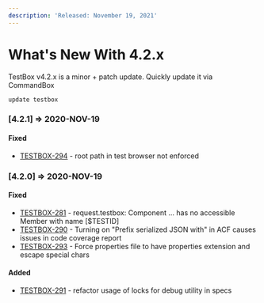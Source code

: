 ```yaml
---
description: 'Released: November 19, 2021'
---
```


# What's New With 4.2.x

TestBox v4.2.x is a minor + patch update. Quickly update it via CommandBox

```
update testbox
```

### \[4.2.1] => 2020-NOV-19

#### Fixed

* [TESTBOX-294](https://ortussolutions.atlassian.net/browse/TESTBOX-294) - root path in test browser not enforced

### \[4.2.0] => 2020-NOV-19

#### Fixed

* [TESTBOX-281](https://ortussolutions.atlassian.net/browse/TESTBOX-281) - request.testbox:  Component ... has no accessible Member with name \[$TESTID]
* [TESTBOX-290](https://ortussolutions.atlassian.net/browse/TESTBOX-290) - Turning on "Prefix serialized JSON with" in ACF causes issues in code coverage report
* [TESTBOX-293](https://ortussolutions.atlassian.net/browse/TESTBOX-293) - Force properties file to have properties extension and escape special chars

#### Added

* [TESTBOX-291](https://ortussolutions.atlassian.net/browse/TESTBOX-291) - refactor usage of locks for debug utility in specs
